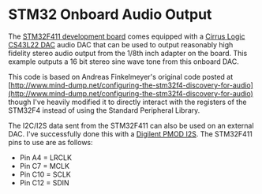 STM32 Onboard Audio Output
==========================

The [STM32F411 development board](http://www.st.com/en/microcontrollers/stm32f411.html?querycriteria=productId=LN1877) comes equipped with a [Cirrus Logic CS43L22 DAC](https://www.cirrus.com/products/cs43l22/) audio DAC that can be used to output reasonably high fidelity stereo audio output from the 1/8th inch adapter on the board.  This example outputs a 16 bit stereo sine wave tone from this onboard DAC.

This code is based on Andreas Finkelmeyer's original code posted at [http://www.mind-dump.net/configuring-the-stm32f4-discovery-for-audio](http://www.mind-dump.net/configuring-the-stm32f4-discovery-for-audio) though I've heavily modified it to directly interact with the registers of the STM32F4 instead of using the Standard Peripheral Library.

The I2C/I2S data sent from the STM32F411 can also be used on an external DAC.  I've successfully done this with a [Digilent PMOD I2S](https://reference.digilentinc.com/reference/pmod/pmodi2s/start). The STM32F411 pins to use are as follows:
* Pin A4 = LRCLK
* Pin C7 = MCLK
* Pin C10 = SCLK
* Pin C12 = SDIN

